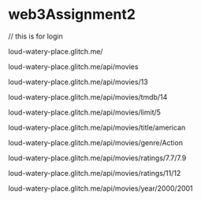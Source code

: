 # web3Assignment2

// this is for login

loud-watery-place.glitch.me/

loud-watery-place.glitch.me/api/movies 

loud-watery-place.glitch.me/api/movies/13 

loud-watery-place.glitch.me/api/movies/tmdb/14 

loud-watery-place.glitch.me/api/movies/limit/5

loud-watery-place.glitch.me/api/movies/title/american

loud-watery-place.glitch.me/api/movies/genre/Action

loud-watery-place.glitch.me/api/movies/ratings/7.7/7.9

loud-watery-place.glitch.me/api/movies/ratings/11/12

loud-watery-place.glitch.me/api/movies/year/2000/2001





